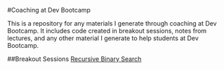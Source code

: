 #Coaching at Dev Bootcamp

This is a repository for any materials I generate through coaching at Dev Bootcamp. It includes code created in breakout sessions, notes from lectures, and any other material I generate to help students at Dev Bootcamp.

##Breakout Sessions
[Recursive Binary Search](https://github.com/CariWest/Coaching/blob/master/recursive_binary_search.rb)